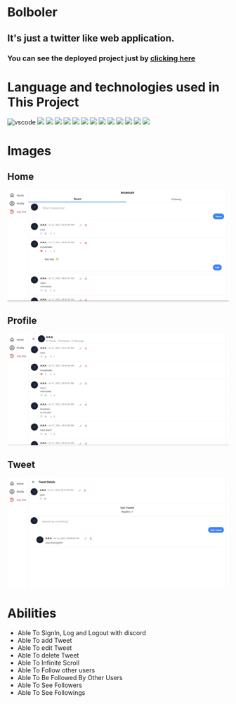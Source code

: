 # Bolboler

## It's just a twitter like web application.

### You can see the deployed project just by [clicking here](https://Bolboler.vercel.app)




# Language and technologies used in This Project

![vscode](https://img.shields.io/badge/VSCode-0078D4?style=for-the-badge&logo=visual%20studio%20code&logoColor=white)
![](https://img.shields.io/badge/NPM-%23000000.svg?style=for-the-badge&logo=npm&logoColor=white")
![](https://img.shields.io/badge/next.js-000000?style=for-the-badge&logo=nextdotjs&logoColor=white")
![](https://img.shields.io/badge/javascript-%23323330.svg?style=for-the-badge&logo=javascript&logoColor=%23F7DF1E")
![](https://img.shields.io/badge/TypeScript-007ACC?style=for-the-badge&logo=typescript&logoColor=white")
![](https://img.shields.io/badge/React-20232A?style=for-the-badge&logo=react&logoColor=61DAFB")
![](https://img.shields.io/badge/Tailwind_CSS-38B2AC?style=for-the-badge&logo=tailwind-css&logoColor=white")
![](https://img.shields.io/badge/Prisma-3982CE?style=for-the-badge&logo=Prisma&logoColor=white")
![](https://img.shields.io/badge/tRPC-%23007ACC.svg?style=for-the-badge")
![](https://img.shields.io/badge/Node.js-339933?style=for-the-badge&logo=nodedotjs&logoColor=white")
![](https://img.shields.io/badge/html5-%23E34F26.svg?style=for-the-badge&logo=html5&logoColor=white")
![](https://img.shields.io/badge/css3-%231572B6.svg?style=for-the-badge&logo=css3&logoColor=white")
![](https://img.shields.io/badge/github-%23121011.svg?style=for-the-badge&logo=github&logoColor=white")
![](https://img.shields.io/badge/JWT-000000?style=for-the-badge&logo=JSON%20web%20tokens&logoColor=white")





# **Images**

## Home

![home](./images/home.png)

## Profile

![profile](./images/profile.png)

## Tweet

![tweet](./images/tweet.png)





# **Abilities**

-   Able To SignIn, Log and Logout with discord
-   Able To add Tweet
-   Able To edit Tweet
-   Able To delete Tweet
-   Able To Infinite Scroll
-   Able To Follow other users
-   Able To Be Followed By Other Users
-   Able To See Followers
-   Able To See Followings
